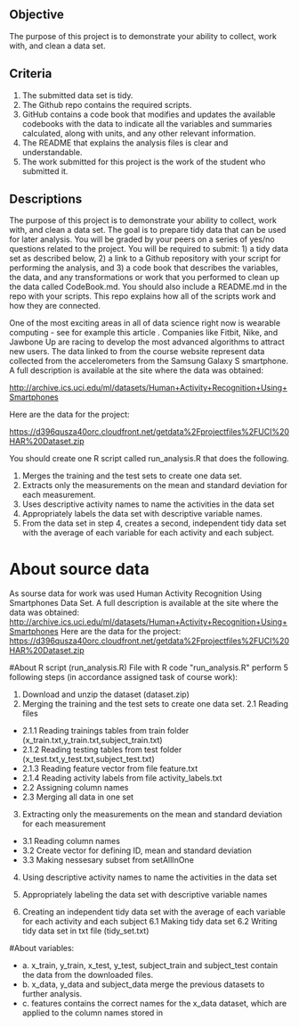 ## Objective
The purpose of this project is to demonstrate your ability to collect, work with, and clean a data set.
## Criteria
1. The submitted data set is tidy.
2. The Github repo contains the required scripts.
3. GitHub contains a code book that modifies and updates the available codebooks with the data to indicate all the variables    and summaries calculated, along with units, and any other relevant information.
4. The README that explains the analysis files is clear and understandable.
5. The work submitted for this project is the work of the student who submitted it.
 
## Descriptions
The purpose of this project is to demonstrate your ability to collect, work with, and clean a data set. The goal is to prepare tidy data that can be used for later analysis. You will be graded by your peers on a series of yes/no questions related to the project. You will be required to submit: 1) a tidy data set as described below, 2) a link to a Github repository with your script for performing the analysis, and 3) a code book that describes the variables, the data, and any transformations or work that you performed to clean up the data called CodeBook.md. You should also include a README.md in the repo with your scripts. This repo explains how all of the scripts work and how they are connected.

One of the most exciting areas in all of data science right now is wearable computing - see for example this article . Companies like Fitbit, Nike, and Jawbone Up are racing to develop the most advanced algorithms to attract new users. The data linked to from the course website represent data collected from the accelerometers from the Samsung Galaxy S smartphone. A full description is available at the site where the data was obtained:

http://archive.ics.uci.edu/ml/datasets/Human+Activity+Recognition+Using+Smartphones

Here are the data for the project:

https://d396qusza40orc.cloudfront.net/getdata%2Fprojectfiles%2FUCI%20HAR%20Dataset.zip

You should create one R script called run_analysis.R that does the following.

1. Merges the training and the test sets to create one data set.
2. Extracts only the measurements on the mean and standard deviation for each measurement.
3. Uses descriptive activity names to name the activities in the data set
4. Appropriately labels the data set with descriptive variable names.
5. From the data set in step 4, creates a second, independent tidy data set with the average of each variable for each        activity and each subject.


# About source data
As sourse data for work was used Human Activity Recognition Using Smartphones Data Set. A full description is available at the site where the data was obtained: http://archive.ics.uci.edu/ml/datasets/Human+Activity+Recognition+Using+Smartphones Here are the data for the project: https://d396qusza40orc.cloudfront.net/getdata%2Fprojectfiles%2FUCI%20HAR%20Dataset.zip

#About R script (run_analysis.R)
File with R code "run_analysis.R" perform 5 following steps (in accordance assigned task of course work):

1. Download and unzip the dataset (dataset.zip)
2. Merging the training and the test sets to create one data set.
2.1 Reading files
  * 2.1.1 Reading trainings tables from train folder (x_train.txt,y_train.txt,subject_train.txt)
  * 2.1.2 Reading testing tables from test folder  (x_test.txt,y_test.txt,subject_test.txt)
  * 2.1.3 Reading feature vector from file feature.txt
  * 2.1.4 Reading activity labels from file activity_labels.txt
* 2.2 Assigning column names
* 2.3 Merging all data in one set

3. Extracting only the measurements on the mean and standard deviation for each measurement
 * 3.1 Reading column names
 * 3.2 Create vector for defining ID, mean and standard deviation
 * 3.3 Making nessesary subset from setAllInOne

4. Using descriptive activity names to name the activities in the data set
5. Appropriately labeling the data set with descriptive variable names

6. Creating an independent tidy data set with the average of each variable for each activity and each subject
6.1 Making tidy data set
6.2 Writing tidy data set in txt file (tidy_set.txt)

#About variables:
 * a. x_train, y_train, x_test, y_test, subject_train and subject_test contain the data from the downloaded files.
 * b. x_data, y_data and subject_data merge the previous datasets to further analysis.
 * c. features contains the correct names for the x_data dataset, which are applied to the column names stored in


